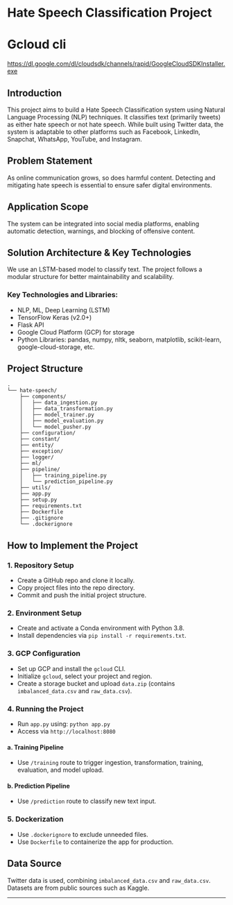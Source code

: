 # Hate Speech Classification Project

# Gcloud cli
https://dl.google.com/dl/cloudsdk/channels/rapid/GoogleCloudSDKInstaller.exe

## Introduction
This project aims to build a Hate Speech Classification system using Natural Language Processing (NLP) techniques. It classifies text (primarily tweets) as either hate speech or not hate speech. While built using Twitter data, the system is adaptable to other platforms such as Facebook, LinkedIn, Snapchat, WhatsApp, YouTube, and Instagram.

## Problem Statement
As online communication grows, so does harmful content. Detecting and mitigating hate speech is essential to ensure safer digital environments.

## Application Scope
The system can be integrated into social media platforms, enabling automatic detection, warnings, and blocking of offensive content.

## Solution Architecture & Key Technologies
We use an LSTM-based model to classify text. The project follows a modular structure for better maintainability and scalability.

### Key Technologies and Libraries:
- NLP, ML, Deep Learning (LSTM)
- TensorFlow Keras (v2.0+)
- Flask API
- Google Cloud Platform (GCP) for storage
- Python Libraries: pandas, numpy, nltk, seaborn, matplotlib, scikit-learn, google-cloud-storage, etc.

## Project Structure
```
.
└── hate-speech/
    ├── components/
    │   ├── data_ingestion.py
    │   ├── data_transformation.py
    │   ├── model_trainer.py
    │   ├── model_evaluation.py
    │   └── model_pusher.py
    ├── configuration/
    ├── constant/
    ├── entity/
    ├── exception/
    ├── logger/
    ├── ml/
    ├── pipeline/
    │   ├── training_pipeline.py
    │   └── prediction_pipeline.py
    ├── utils/
    ├── app.py
    ├── setup.py
    ├── requirements.txt
    ├── Dockerfile
    ├── .gitignore
    └── .dockerignore
```

## How to Implement the Project

### 1. Repository Setup
- Create a GitHub repo and clone it locally.
- Copy project files into the repo directory.
- Commit and push the initial project structure.

### 2. Environment Setup
- Create and activate a Conda environment with Python 3.8.
- Install dependencies via `pip install -r requirements.txt`.

### 3. GCP Configuration
- Set up GCP and install the `gcloud` CLI.
- Initialize `gcloud`, select your project and region.
- Create a storage bucket and upload `data.zip` (contains `imbalanced_data.csv` and `raw_data.csv`).

### 4. Running the Project
- Run `app.py` using: `python app.py`
- Access via `http://localhost:8080`

#### a. Training Pipeline
- Use `/training` route to trigger ingestion, transformation, training, evaluation, and model upload.

#### b. Prediction Pipeline
- Use `/prediction` route to classify new text input.

### 5. Dockerization
- Use `.dockerignore` to exclude unneeded files.
- Use `Dockerfile` to containerize the app for production.

## Data Source
Twitter data is used, combining `imbalanced_data.csv` and `raw_data.csv`. Datasets are from public sources such as Kaggle.

---